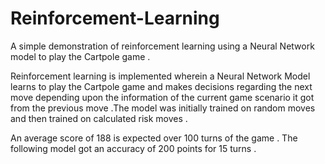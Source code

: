 # Reinforcement-Learning
A simple demonstration of reinforcement learning using a Neural Network model to play the Cartpole game .

Reinforcement learning is implemented wherein a Neural Network Model learns to play the Cartpole game and makes decisions regarding the next move depending upon the information of the current game scenario it got from the previous move .The model was initially trained on random moves and then trained on calculated risk moves .


An average score of 188 is expected over 100 turns of the game . The following model got an accuracy of 200 points for 15 turns .
